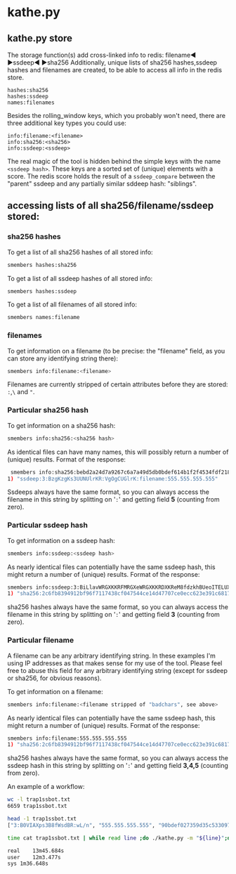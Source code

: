# kathe.py

## kathe.py store

The storage function(s) add cross-linked info to redis: filename◀ ▶ssdeep◀ ▶sha256
Additionally, unique lists of sha256 hashes,ssdeep hashes and filenames are created, to be able to access all info in
the redis store.

```
hashes:sha256
hashes:ssdeep
names:filenames
```
Besides the rolling_window keys, which you probably won't need, there are
three additional key types you could use:

```
info:filename:<filename>
info:sha256:<sha256>
info:ssdeep:<ssdeep>
```

The real magic of the tool is hidden behind the simple keys with the name `<ssdeep hash>`.
These keys are a sorted set of (unique) elements with a score. The redis score holds the
result of a `ssdeep_compare` between the "parent" ssdeep and any partially similar sddeep
hash: "siblings".

## accessing lists of all sha256/filename/ssdeep stored:


### sha256 hashes

To get a list of all sha256 hashes of all stored info:

```bash
smembers hashes:sha256
```

To get a list of all ssdeep hashes of all stored info:

```bash
smembers hashes:ssdeep
```

To get a list of all filenames of all stored info:

```bash
smembers names:filename
```

### filenames

To get information on a filename (to be precise: the "filename" field, as you can store
any identifying string there):

```bash
smembers info:filename:<filename>
```

Filenames are currently stripped of certain attributes before they are stored: `:`,`\`
and `"`.

### Particular sha256 hash

To get information on a sha256 hash:

```bash
smembers info:sha256:<sha256 hash>
```

As identical files can have many names, this will possibly return a number of (unique)
results. Format of the response:

```bash
 smembers info:sha256:bebd2a24d7a9267c6a7a49d5db0bdef614b1f2f4534fdf21847bccd47c9b3414
1) "ssdeep:3:BzgKzgKs3UUNUlrKR:VgOgCUGlrK:filename:555.555.555.555"
```

Ssdeeps always have the same format, so you can always access the filename in this string by
splitting on '`:`' and getting field **5** (counting from zero).


### Particular ssdeep hash

To get information on a ssdeep hash:

```bash
smembers info:ssdeep:<ssdeep hash>
```

As nearly identical files can potentially have the same ssdeep hash, this might return a number of (unique)
results. Format of the response:

```bash
smembers info:ssdeep:3:BiLlavWRGXKKRFMRGXeWRGXKKRDXKReM8fdzkhBUeoITELUXE+LidzL:B+GaUTPGa3RBQVKBUlITEwXBiVL
1) "sha256:2c6fb8394912bf96f7117438cf047544ce14d47707ce0ecc623e391c68170f7d:filename:555.555.555.555"
```

sha256 hashes always have the same format, so you can always access the filename in this string by
splitting on '`:`' and getting field **3** (counting from zero).

### Particular filename

A filename can be any arbitrary identifying string. In these examples I'm using IP addresses
as that makes sense for my use of the tool. Please feel free to abuse this field for any
arbitrary identifying string (except for ssdeep or sha256, for obvious reasons).

To get information on a filename:

```bash
smembers info:filename:<filename stripped of "badchars", see above>
```

As nearly identical files can potentially have the same ssdeep hash, this might return a number of (unique)
results. Format of the response:

```bash
smembers info:filename:555.555.555.555
1) "sha256:2c6fb8394912bf96f7117438cf047544ce14d47707ce0ecc623e391c68170f7d:ssdeep:3:BiLlavWRGXKKRFMRGXeWRGXKKRDXKReM8fdzkhBUeoITELUXE+LidzL:B+GaUTPGa3RBQVKBUlITEwXBiVL"
```

sha256 hashes always have the same format, so you can always access the ssdeep hash in this string by
splitting on '`:`' and getting field **3,4,5** (counting from zero).


An example of a workflow:

```bash
wc -l trap1ssbot.txt
6659 trap1ssbot.txt

head -1 trap1ssbot.txt
["3:B0VIAXps3B8fWsdBR:wL/n", "555.555.555.555", "90bdef027359d35c5330977e1a4356c42073f54727bfd5584b573c35a77cee01"]

time cat trap1ssbot.txt | while read line ;do ./kathe.py -m "${line}";done

real	13m45.684s
user	12m3.477s
sys	1m36.648s
```

